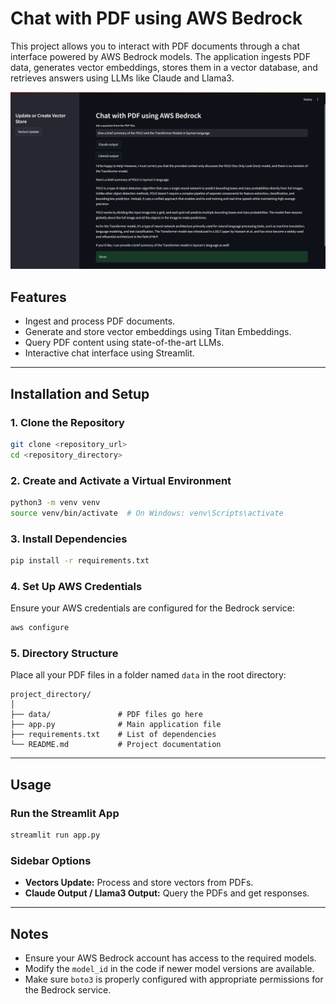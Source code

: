 # Chat with PDF using AWS Bedrock

This project allows you to interact with PDF documents through a chat interface powered by AWS Bedrock models. The application ingests PDF data, generates vector embeddings, stores them in a vector database, and retrieves answers using LLMs like Claude and Llama3.

![](pdfchat.png)

## Features
- Ingest and process PDF documents.
- Generate and store vector embeddings using Titan Embeddings.
- Query PDF content using state-of-the-art LLMs.
- Interactive chat interface using Streamlit.

---

## Installation and Setup

### 1. Clone the Repository
```bash
git clone <repository_url>
cd <repository_directory>
```

### 2. Create and Activate a Virtual Environment
```bash
python3 -m venv venv
source venv/bin/activate  # On Windows: venv\Scripts\activate
```

### 3. Install Dependencies
```bash
pip install -r requirements.txt
```

### 4. Set Up AWS Credentials
Ensure your AWS credentials are configured for the Bedrock service:
```bash
aws configure
```

### 5. Directory Structure
Place all your PDF files in a folder named `data` in the root directory:
```
project_directory/
│
├── data/               # PDF files go here
├── app.py              # Main application file
├── requirements.txt    # List of dependencies
└── README.md           # Project documentation
```

---

## Usage

### Run the Streamlit App
```bash
streamlit run app.py
```

### Sidebar Options
- **Vectors Update:** Process and store vectors from PDFs.
- **Claude Output / Llama3 Output:** Query the PDFs and get responses.

---

## Notes
- Ensure your AWS Bedrock account has access to the required models.
- Modify the `model_id` in the code if newer model versions are available.
- Make sure `boto3` is properly configured with appropriate permissions for the Bedrock service.

